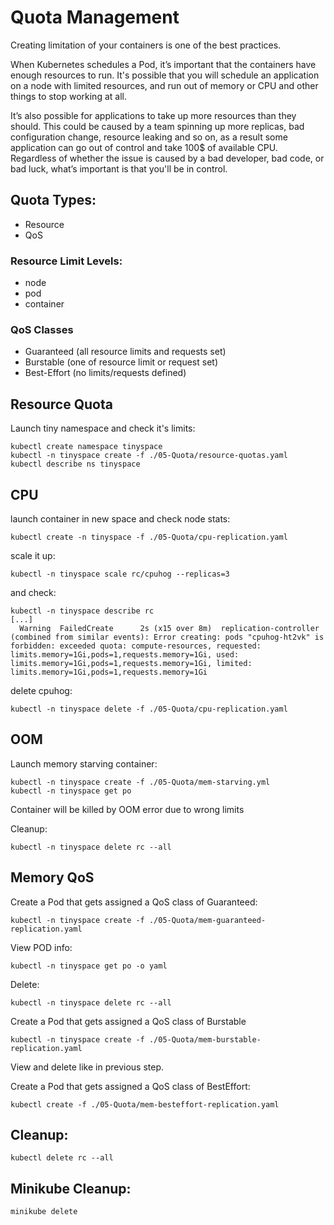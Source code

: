 # Quota Management

Creating limitation of your containers is one of the best practices.

When Kubernetes schedules a Pod, it’s important that the containers have enough resources to run. It's possible that you will schedule an application on a node with limited resources, and run out of memory or CPU and other things to stop working at all.

It’s also possible for applications to take up more resources than they should. This could be caused by a team spinning up more replicas, bad configuration change, resource leaking and so on, as a result some application can go out of control and take 100$ of available CPU. Regardless of whether the issue is caused by a bad developer, bad code, or bad luck, what’s important is that you'll be in control.

## Quota Types:
- Resource
- QoS

### Resource Limit Levels:
- node
- pod
- container

### QoS Classes
- Guaranteed (all resource limits and requests set)
- Burstable (one of resource limit or request set)
- Best-Effort (no limits/requests defined)

## Resource Quota

Launch tiny namespace and check it's limits:

```
kubectl create namespace tinyspace
kubectl -n tinyspace create -f ./05-Quota/resource-quotas.yaml
kubectl describe ns tinyspace
```

## CPU
launch container in new space and check node stats:
```
kubectl create -n tinyspace -f ./05-Quota/cpu-replication.yaml
```

scale it up:
```
kubectl -n tinyspace scale rc/cpuhog --replicas=3
```

and check:
```
kubectl -n tinyspace describe rc
[...]
  Warning  FailedCreate      2s (x15 over 8m)  replication-controller  (combined from similar events): Error creating: pods "cpuhog-ht2vk" is forbidden: exceeded quota: compute-resources, requested: limits.memory=1Gi,pods=1,requests.memory=1Gi, used: limits.memory=1Gi,pods=1,requests.memory=1Gi, limited: limits.memory=1Gi,pods=1,requests.memory=1Gi
```

delete cpuhog:
```
kubectl -n tinyspace delete -f ./05-Quota/cpu-replication.yaml
```

## OOM
Launch memory starving container:
```
kubectl -n tinyspace create -f ./05-Quota/mem-starving.yml
kubectl -n tinyspace get po
```
Container will be killed by OOM error due to wrong limits

Cleanup:
```
kubectl -n tinyspace delete rc --all
```

## Memory QoS

Create a Pod that gets assigned a QoS class of Guaranteed:
```
kubectl -n tinyspace create -f ./05-Quota/mem-guaranteed-replication.yaml
```

View POD info:
```
kubectl -n tinyspace get po -o yaml
```

Delete:
```
kubectl -n tinyspace delete rc --all
```

Create a Pod that gets assigned a QoS class of Burstable
```
kubectl -n tinyspace create -f ./05-Quota/mem-burstable-replication.yaml
```

View and delete like in previous step.


Create a Pod that gets assigned a QoS class of BestEffort:
```
kubectl create -f ./05-Quota/mem-besteffort-replication.yaml
```

## Cleanup:
```
kubectl delete rc --all
```

## Minikube Cleanup:
```
minikube delete
```